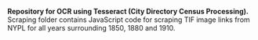 <b> Repository for OCR using Tesseract (City Directory Census Processing). </b> <br>
Scraping folder contains JavaScript code for scraping TIF image links from NYPL for all years surrounding 1850, 1880 and 1910.
